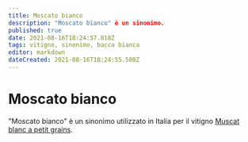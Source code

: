 ```yaml
---
title: Moscato bianco
description: "Moscato bianco" è un sinonimo.
published: true
date: 2021-08-16T18:24:57.818Z
tags: vitigno, sinonimo, bacca bianca
editor: markdown
dateCreated: 2021-08-16T18:24:55.500Z
---
```


# Moscato bianco

"Moscato bianco" è un sinonimo utilizzato in Italia per il vitigno [Muscat blanc a petit grains](/vitigni/Francia/bacca-bianca/muscat-blanc-a-petit-grains).